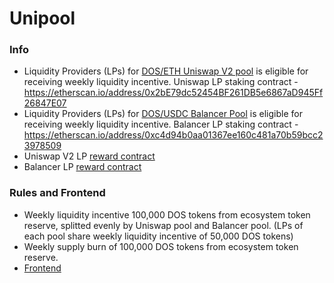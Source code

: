 # Unipool

### Info
- Liquidity Providers (LPs) for [DOS/ETH Uniswap V2 pool](https://etherscan.io/address/0xdadf443c086f9d3c556ebc57c398a852f6a02898) is eligible for receiving weekly liquidity incentive. Uniswap LP staking contract - https://etherscan.io/address/0x2bE79dc52454BF261DB5e6867aD945Ff26847E07
- Liquidity Providers (LPs) for [DOS/USDC Balancer Pool](https://etherscan.io/address/0x7d014a7464c91f20da99a3e6f77bc5506ddf3c5e) is eligible for receiving weekly liquidity incentive. Balancer LP staking contract - https://etherscan.io/address/0xc4d94b0aa01367ee160c481a70b59bcc23978509
- Uniswap V2 LP [reward contract](https://etherscan.io/address/0x2bE79dc52454BF261DB5e6867aD945Ff26847E07)
- Balancer LP [reward contract](https://etherscan.io/address/0xe41363abb45ffb173ec512cfd0b9a8ac03e05f68)

### Rules and Frontend
- Weekly liquidity incentive 100,000 DOS tokens from ecosystem token reserve, splitted evenly by Uniswap pool and Balancer pool. (LPs of each pool share weekly liquidity incentive of 50,000 DOS tokens)
- Weekly supply burn of 100,000 DOS tokens from ecosystem token reserve.
- [Frontend](https://lp.dos.network) 
